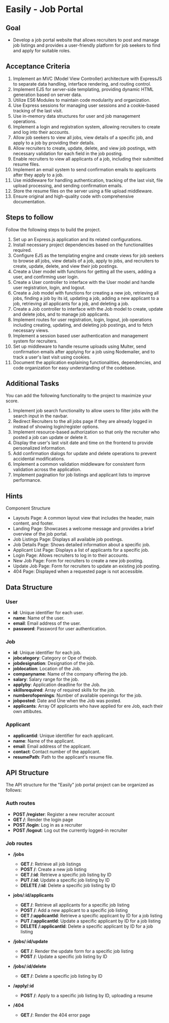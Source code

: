 # Easily - Job Portal

## Goal

- Develop a job portal website that allows recruiters to post and manage job listings and provides a user-friendly platform for job seekers to find and apply for suitable roles.

## Acceptance Criteria

1. Implement an MVC (Model View Controller) architecture with ExpressJS to separate data handling, interface rendering, and routing control.
2. Implement EJS for server-side templating, providing dynamic HTML generation based on server data.
3. Utilize ES6 Modules to maintain code modularity and organization.
4. Use Express sessions for managing user sessions and a cookie-based tracking of the last visit.
5. Use in-memory data structures for user and job management operations.
6. Implement a login and registration system, allowing recruiters to create and log into their accounts.
7. Allow job seekers to view all jobs, view details of a specific job, and apply to a job by providing their details.
8. Allow recruiters to create, update, delete, and view job postings, with necessary validation for each field in the job posting.
9. Enable recruiters to view all applicants of a job, including their submitted resume files.
10. Implement an email system to send confirmation emails to applicants after they apply to a job.
11. Use middleware for handling authentication, tracking of the last visit, file upload processing, and sending confirmation emails.
12. Store the resume files on the server using a file upload middleware.
13. Ensure original and high-quality code with comprehensive documentation.

## Steps to follow

Follow the following steps to build the project.

1. Set up an Express.js application and its related configurations.
2. Install necessary project dependencies based on the functionalities required.
3. Configure EJS as the templating engine and create views for job seekers to browse all jobs, view details of a job, apply to jobs, and recruiters to create, update, delete, and view
   their job postings.
4. Create a User model with functions for getting all the users, adding a user, and confirming user login.
5. Create a User controller to interface with the User model and handle user registration, login, and logout.
6. Create a Job model with functions for creating a new job, retrieving all jobs, finding a job by its id, updating a job, adding a new applicant to a job, retrieving all applicants for a
   job, and deleting a job.
7. Create a Job controller to interface with the Job model to create, update and delete jobs, and to manage job applicants.
8. Implement routes for user registration, login, logout, job operations including creating, updating, and deleting job postings, and to fetch necessary views.
9. Implement a session based user authentication and management system for recruiters.
10. Set up middleware to handle resume uploads using Multer, send confirmation emails after applying for a job using Nodemailer, and to track a user's last visit using cookies.
11. Document the application explaining functionalities, dependencies, and code organization for easy understanding of the codebase.

## Additional Tasks

You can add the following functionality to the project to maximize your score.

1. Implement job search functionality to allow users to filter jobs with the search input in the navbar.
2. Redirect Recruiters to the all jobs page if they are already logged in instead of showing login/register options.
3. Implement resource-based authorization so that only the recruiter who posted a job can update or delete it.
4. Display the user's last visit date and time on the frontend to provide personalized information.
5. Add confirmation dialogs for update and delete operations to prevent accidental modifications.
6. Implement a common validation middleware for consistent form validation across the application.
7. Implement pagination for job listings and applicant lists to improve performance.

## Hints

Component Structure

- Layouts Page: A common layout view that includes the header, main content, and footer.
- Landing Page: Showcases a welcome message and provides a brief overview of the job portal.
- Job Listings Page: Displays all available job postings.
- Job Details Page: Shows detailed information about a specific job.
- Applicant List Page: Displays a list of applicants for a specific job.
- Login Page: Allows recruiters to log in to their accounts.
- New Job Page: Form for recruiters to create a new job posting.
- Update Job Page: Form for recruiters to update an existing job posting.
- 404 Page: Displayed when a requested page is not accessible.

## Data Structure

### User

- **id**: Unique identifier for each user.
- **name**: Name of the user.
- **email**: Email address of the user.
- **password**: Password for user authentication.

### Job

- **id**: Unique identifier for each job.
- **jobcategory**: Category or Ope of thejob.
- **jobdesignation**: Designation of the job.
- **joblocation**: Location of the Job.
- **companyname**: Name of the company offering the job.
- **salary**: Salary range for the job.
- **applyby**: Application deadline for the Job.
- **skillsrequired**: Array of required skills for the job.
- **numberofopenings**: Number of available openings for the job.
- **jobposted**: Date and Üne when the Job was posted.
- **applicants**: Array Of applicants who have applied for ere Job, each their own attibutes.

### Applicant

- **applicantid**: Unique identifier for each applicant.
- **name**: Name of the applicant.
- **email**: Email address of the applicant.
- **contact**: Contact number of the applicant.
- **resumePath**: Path to the applicant's resume file.

## API Structure

The API structure for the "Easily" job portal project can be organized as follows:

### Auth routes

- **POST /register**: Register a new recruiter account
- **GET /**: Render the login page
- **POST /login**: Log in as a recruiter
- **POST /logout**: Log out the currently logged-in recruiter

### Job routes

- **/jobs**

  - **GET /**: Retrieve all job listings
  - **POST /**: Create a new job listing
  - **GET /:id**: Retrieve a specific job listing by ID
  - **PUT /:id**: Update a specific job listing by ID
  - **DELETE /:id**: Delete a specific job listing by ID

- **jobs/:id/applicants**

  - **GET /**: Retrieve all applicants for a specific job listing
  - **POST /**: Add a new applicant to a specific job listing
  - **GET /:applicantId**: Retrieve a specific applicant by ID for a job listing
  - **PUT /:applicantId**: Update a specific applicant by ID for a job listing
  - **DELETE /:applicantId**: Delete a specific applicant by ID for a job listing

- **/jobs/:id/update**
  - **GET /**: Render the update form for a specific job listing
  - **POST /**: Update a specific job listing by ID
- **/jobs/:id/delete**

  - **GET /**: Delete a specific job listing by ID

- **/apply/:id**
  - **POST /**: Apply to a specific job listing by ID, uploading a resume
- **/404**
  - **GET /**: Render the 404 error page
